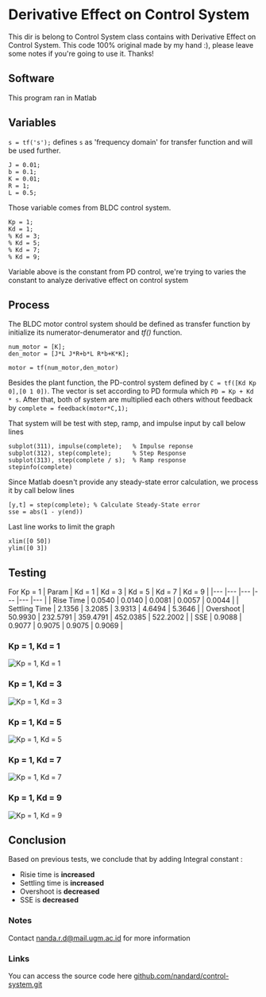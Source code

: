 # Derivative Effect on Control System
This dir is belong to Control System class contains with Derivative Effect on Control System. This code 100% original made by my hand :), please leave some notes if you're going to use it. Thanks!

## Software
This program ran in Matlab

## Variables
`s = tf('s');` defines `s` as 'frequency domain' for transfer function and will be used further. 
```
J = 0.01;
b = 0.1;
K = 0.01;
R = 1;
L = 0.5;
```
Those variable comes from BLDC control system.
```
Kp = 1;
Kd = 1;
% Kd = 3;
% Kd = 5;
% Kd = 7;
% Kd = 9;
```
Variable above is the constant from PD control, we're trying to varies the constant to analyze derivative effect on control system

## Process
The BLDC motor control system should be defined as transfer function by initialize its numerator-denumerator and *tf()* function.
```
num_motor = [K];
den_motor = [J*L J*R+b*L R*b+K*K];

motor = tf(num_motor,den_motor)
```
Besides the plant function, the PD-control system defined by `C = tf([Kd Kp 0],[0 1 0])`. The vector is set according to PD formula which `PD = Kp + Kd * s`. After that, both of system are multiplied each others without feedback by `complete = feedback(motor*C,1);`

That system will be test with step, ramp, and impulse input by call below lines
```
subplot(311), impulse(complete);   % Impulse reponse
subplot(312), step(complete);      % Step Response
subplot(313), step(complete / s);  % Ramp response
stepinfo(complete)
```

Since Matlab doesn't provide any steady-state error calculation, we process it by call below lines
```
[y,t] = step(complete); % Calculate Steady-State error
sse = abs(1 - y(end))
```
Last line works to limit the graph
```
xlim([0 50])
ylim([0 3])
```


## Testing 
For Kp = 1
|   Param	|   Kd = 1	|   Kd = 3	|   Kd = 5	|   Kd = 7	|   Kd = 9	|
|---	|---	|---	|---	|---	|---	|
|   Rise Time	|   0.0540	|   0.0140	|   0.0081	|   0.0057	|   0.0044	|
|   Settling Time	|   2.1356	|   3.2085	|   3.9313	|   4.6494	|  5.3646 	|
|   Overshoot	|   50.9930	|   232.5791	|   359.4791	|   452.0385	|   522.2002	|
|   SSE	|   0.9088	|   0.9077	|   0.9075	|   0.9075	|   0.9069	|

### Kp = 1, Kd = 1

![Kp = 1, Kd = 1](https://user-images.githubusercontent.com/77116615/189711219-a3d00c73-0902-4a3f-899c-aca785cf0e6c.png)
### Kp = 1, Kd = 3

![Kp = 1, Kd = 3](https://user-images.githubusercontent.com/77116615/189711238-016657a1-8b3d-4209-8033-192464c00bed.png)
### Kp = 1, Kd = 5

![Kp = 1, Kd = 5](https://user-images.githubusercontent.com/77116615/189711244-acaa9905-21dc-4e80-915e-c628775a6665.png)
### Kp = 1, Kd = 7

![Kp = 1, Kd = 7](https://user-images.githubusercontent.com/77116615/189711248-cdac4205-6511-460d-8eb8-96378564774e.png)
### Kp = 1, Kd = 9

![Kp = 1, Kd = 9](https://user-images.githubusercontent.com/77116615/189711253-c2a2208c-fdb8-4640-b419-b2909250ed0e.png)

## Conclusion
Based on previous tests, we conclude that by adding Integral constant :
* Risie time is **increased**
* Settling time is **increased**
* Overshoot is **decreased**
* SSE is **decreased**

### Notes
Contact nanda.r.d@mail.ugm.ac.id for more information
### Links
You can access the source code here
[github.com/nandard/control-system.git](https://github.com/nandard/control-system.git)
